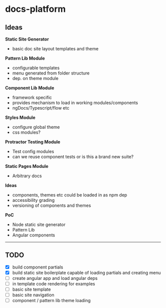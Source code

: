 # docs-platform

## Ideas

**Static Site Generator**
- basic doc site layout templates and theme

**Pattern Lib Module**
- configurable templates
- menu generated from folder structure
- dep. on theme module

**Component Lib Module**
- framework specific
- provides mechanism to load in working modules/components
- ngDocs/Typescript/flow etc

**Styles Module**
- configure global theme
- css modules?

**Protractor Testing Module**
- Test config modules
- can we reuse component tests or is this a brand new suite?

**Static Pages Module**
- Arbitrary docs

**Ideas**
- components, themes etc could be loaded in as npm dep
- accessibility grading
- versioning of components and themes

**PoC**
- Node static site generator
- Pattern Lib
- Angular components

---
## TODO

- [x] build component partials
- [x] build static site boilerplate capable of loading partials and creating menu
- [ ] create angular app and load angular deps
- [ ] in template code rendering for examples
- [ ] basic site template
- [ ] basic site navigation
- [ ] component / pattern lib theme loading
